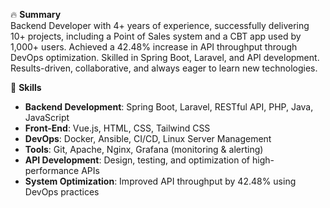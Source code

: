 🔥 **Summary**  
Backend Developer with 4+ years of experience, successfully delivering 10+ projects, including a Point of Sales system and a CBT app used by 1,000+ users. Achieved a 42.48% increase in API throughput through DevOps optimization. Skilled in Spring Boot, Laravel, and API development. Results-driven, collaborative, and always eager to learn new technologies.  

💪 **Skills**  
- **Backend Development**: Spring Boot, Laravel, RESTful API, PHP, Java, JavaScript  
- **Front-End**: Vue.js, HTML, CSS, Tailwind CSS  
- **DevOps**: Docker, Ansible, CI/CD, Linux Server Management  
- **Tools**: Git, Apache, Nginx, Grafana (monitoring & alerting)  
- **API Development**: Design, testing, and optimization of high-performance APIs  
- **System Optimization**: Improved API throughput by 42.48% using DevOps practices  
